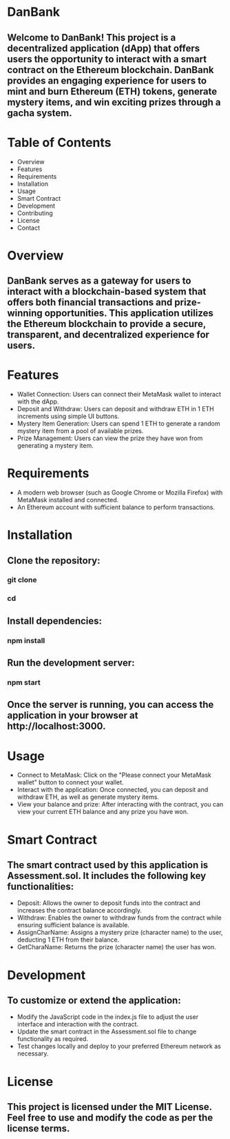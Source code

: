 # DanBank
## Welcome to DanBank! This project is a decentralized application (dApp) that offers users the opportunity to interact with a smart contract on the Ethereum blockchain. DanBank provides an engaging experience for users to mint and burn Ethereum (ETH) tokens, generate mystery items, and win exciting prizes through a gacha system.

# Table of Contents
* Overview
* Features
* Requirements
* Installation
* Usage
* Smart Contract
* Development
* Contributing
* License
* Contact

# Overview
## DanBank serves as a gateway for users to interact with a blockchain-based system that offers both financial transactions and prize-winning opportunities. This application utilizes the Ethereum blockchain to provide a secure, transparent, and decentralized experience for users.

# Features

* Wallet Connection: Users can connect their MetaMask wallet to interact with the dApp.
* Deposit and Withdraw: Users can deposit and withdraw ETH in 1 ETH increments using simple UI buttons.
* Mystery Item Generation: Users can spend 1 ETH to generate a random mystery item from a pool of available prizes.
* Prize Management: Users can view the prize they have won from generating a mystery item.

# Requirements

* A modern web browser (such as Google Chrome or Mozilla Firefox) with MetaMask installed and connected.
* An Ethereum account with sufficient balance to perform transactions.

# Installation

## Clone the repository:

### git clone <repository-url>
### cd <repository-directory>

## Install dependencies:
### npm install

## Run the development server:
### npm start

## Once the server is running, you can access the application in your browser at http://localhost:3000.

# Usage
* Connect to MetaMask: Click on the "Please connect your MetaMask wallet" button to connect your wallet.
* Interact with the application: Once connected, you can deposit and withdraw ETH, as well as generate mystery items.
* View your balance and prize: After interacting with the contract, you can view your current ETH balance and any prize you have won.

# Smart Contract
## The smart contract used by this application is Assessment.sol. It includes the following key functionalities:

* Deposit: Allows the owner to deposit funds into the contract and increases the contract balance accordingly.
* Withdraw: Enables the owner to withdraw funds from the contract while ensuring sufficient balance is available.
* AssignCharName: Assigns a mystery prize (character name) to the user, deducting 1 ETH from their balance.
* GetCharaName: Returns the prize (character name) the user has won.

# Development
## To customize or extend the application:

* Modify the JavaScript code in the index.js file to adjust the user interface and interaction with the contract.
* Update the smart contract in the Assessment.sol file to change functionality as required.
* Test changes locally and deploy to your preferred Ethereum network as necessary.


# License
## This project is licensed under the MIT License. Feel free to use and modify the code as per the license terms.

